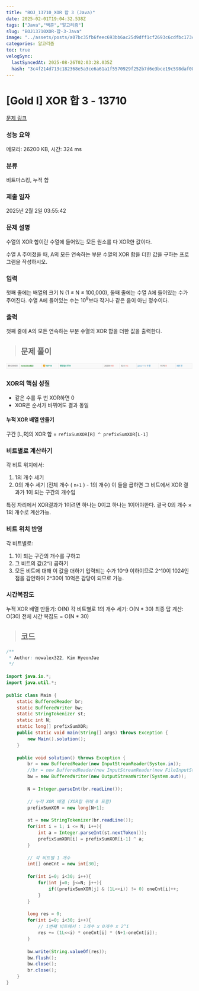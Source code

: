 ```yaml
---
title: "BOJ_13710_XOR 합 3 (Java)"
date: 2025-02-01T19:04:32.538Z
tags: ["Java","백준","알고리즘"]
slug: "BOJ13710XOR-합-3-Java"
image: "../assets/posts/a07bc35fb6feec693bb6ac25d9dff1cf2693c6cdfbc173c90e80292f68374eaf.png"
categories: 알고리즘
toc: true
velogSync:
  lastSyncedAt: 2025-08-26T02:03:28.035Z
  hash: "3c4f214d713c182368e5a3ce6a61a1f5570929f252b7d6e3bce19c598daf08b3"
---
```


# [Gold I] XOR 합 3 - 13710 

[문제 링크](https://www.acmicpc.net/problem/13710) 

### 성능 요약

메모리: 26200 KB, 시간: 324 ms

### 분류

비트마스킹, 누적 합

### 제출 일자

2025년 2월 2일 03:55:42

### 문제 설명

<p>수열의 XOR 합이란 수열에 들어있는 모든 원소를 다 XOR한 값이다.</p>

<p>수열 A 주어졌을 때, A의 모든 연속하는 부분 수열의 XOR 합을 더한 값을 구하는 프로그램을 작성하시오.</p>

### 입력 

 <p>첫째 줄에는 배열의 크기 N (1 ≤ N ≤ 100,000), 둘째 줄에는 수열 A에 들어있는 수가 주어진다. 수열 A에 들어있는 수는 10<sup>9</sup>보다 작거나 같은 음이 아닌 정수이다.</p>

### 출력 

 <p>첫째 줄에 A의 모든 연속하는 부분 수열의 XOR 합을 더한 값을 출력한다.</p>

> ## 문제 풀이

![](/assets/posts/a07bc35fb6feec693bb6ac25d9dff1cf2693c6cdfbc173c90e80292f68374eaf.png)

### XOR의 핵심 성질

- 같은 수를 두 번 XOR하면 0
- XOR은 순서가 바뀌어도 결과 동일

#### 누적 XOR 배열 만들기
구간 [L,R]의 XOR 합 = `refixSumXOR[R] ^ prefixSumXOR[L-1]`

### 비트별로 계산하기
각 비트 위치에서:

1. 1의 개수 세기
2. 0의 개수 세기 (전체 개수 ( `n+1` ) - 1의 개수)
이 둘을 곱하면 그 비트에서 XOR 결과가 1이 되는 구간의 개수임

특정 자리에서 XOR결과가 1이려면 하나는 0이고 하나는 1이어야한다. 결국 0의 개수 × 1의 개수로 계산가능.

### 비트 위치 반영
각 비트별로:

1. 1이 되는 구간의 개수를 구하고
2. 그 비트의 값(2^i) 곱하기
3. 모든 비트에 대해 이 값을 더하기
입력되는 수가 10^9 이하이므로 2^10이 1024인 점을 감안하여 2^30이 10억은 감당이 되므로 가능.

### 시간복잡도

누적 XOR 배열 만들기: O(N)
각 비트별로 1의 개수 세기: O(N * 30)
최종 답 계산: O(30)
전체 시간 복잡도 = O(N * 30)


> ## 코드

```java
/**
 * Author: nowalex322, Kim HyeonJae
 */

import java.io.*;
import java.util.*;

public class Main {
    static BufferedReader br;
    static BufferedWriter bw;
    static StringTokenizer st;
    static int N;
    static long[] prefixSumXOR;
    public static void main(String[] args) throws Exception {
        new Main().solution();
    }

    public void solution() throws Exception {
        br = new BufferedReader(new InputStreamReader(System.in));
        //br = new BufferedReader(new InputStreamReader(new FileInputStream("src/main/java/BOJ_13710_XOR합3/input.txt")));
        bw = new BufferedWriter(new OutputStreamWriter(System.out));
        
        N = Integer.parseInt(br.readLine());
        
        // 누적 XOR 배열 (XOR합 위해 0 포함)
        prefixSumXOR = new long[N+1];
        
        st = new StringTokenizer(br.readLine());
        for(int i = 1; i <= N; i++){
            int a = Integer.parseInt(st.nextToken());
            prefixSumXOR[i] = prefixSumXOR[i-1] ^ a;
        }
        
        // 각 비트별 1 개수
        int[] oneCnt = new int[30];
        
        for(int i=0; i<30; i++){
            for(int j=0; j<=N; j++){
                if((prefixSumXOR[j] & (1L<<i)) != 0) oneCnt[i]++;
            }
        }
        
        long res = 0;
        for(int i=0; i<30; i++){
            // i번쨰 비트에서 : 1개수 x 0개수 x 2^i
            res += (1L<<i) * oneCnt[i] * (N+1-oneCnt[i]);
        }
        
        bw.write(String.valueOf(res));
        bw.flush();
        bw.close();
        br.close();
    }
}
```